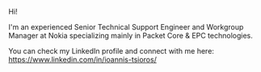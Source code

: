 Hi!

I'm an experienced Senior Technical Support Engineer and Workgroup Manager at Nokia specializing mainly in Packet Core & EPC technologies. 

You can check my LinkedIn profile and connect with me here: https://www.linkedin.com/in/ioannis-tsioros/
<!--
**tsiorosjohn/tsiorosjohn** is a ✨ _special_ ✨ repository because its `README.md` (this file) appears on your GitHub profile.

Here are some ideas to get you started:

- 🔭 I’m currently working on ...
- 🌱 I’m currently learning ...
- 👯 I’m looking to collaborate on ...
- 🤔 I’m looking for help with ...
- 💬 Ask me about ...
- 📫 How to reach me: ...
- 😄 Pronouns: ...
- ⚡ Fun fact: ...
-->
